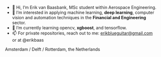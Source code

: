 - 👋 Hi, I’m Erik van Baasbank, MSc student within Aerospace Engineering.
- 👀 I’m interested in applying machine learning, **deep learning**, computer vision and automation techniques in the **Financial and Engineering** sector. 
- 🌱 I’m currently learning opencv, **xgboost**, and tensorflow.
- 📫 For private repositories, reach out to me: erikblueguitar@gmail.com or at @erikbaas

Amsterdam / Delft / Rotterdam, the Netherlands
